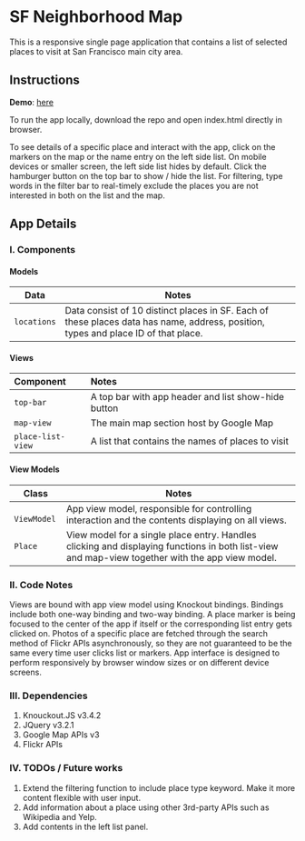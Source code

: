 # SF Neighborhood Map

This is a responsive single page application that contains a list of selected places to visit at San Francisco main city area.

## Instructions

**Demo**: [here]( https://zhichl.github.io/neighborhood-map/)  

To run the app locally, download the repo and open index.html directly in browser.  

To see details of a specific place and interact with the app, click on the markers on the map or the name entry on the left side list. On mobile devices or smaller screen, the left side list hides by default. Click the hamburger button on the top bar to show / hide the list. For filtering, type words in the filter bar to real-timely exclude the places you are not interested in both on the list and the map. 

## App Details

### I. Components

#### Models

| Data            | Notes                                    |
| --------------- | ---------------------------------------- |
| ```locations``` | Data consist of 10 distinct places in SF. Each of these places data has name, address, position, types and place ID of that place. |

#### Views

| Component             | Notes                                    |
| :-------------------- | :--------------------------------------- |
| ```top-bar```         | A top bar with app header and list show-hide button |
| ```map-view```        | The main map section host by Google Map  |
| ```place-list-view``` | A list that contains the names of places to visit |

#### View Models

| Class            | Notes                                    |
| ---------------- | ---------------------------------------- |
| ``` ViewModel``` | App view model, responsible for controlling interaction and the contents displaying on all views. |
| ```Place```      | View model for a single place entry. Handles clicking and displaying functions in both list-view and map-view together with the app view model. |

### II. Code Notes

Views are bound with app view model using Knockout bindings. Bindings include both one-way binding and two-way binding. A place marker is being focused to the center of the app if itself or the corresponding list entry gets clicked on. Photos of a specific place are fetched through the search method of Flickr APIs asynchronously, so they are not guaranteed to be the same every time user clicks list or markers. App interface is designed to perform responsively by browser window sizes or on different device screens.

### III. Dependencies

1. Knouckout.JS v3.4.2
2. JQuery v3.2.1
3. Google Map APIs v3
4. Flickr APIs

### IV. TODOs / Future works

1. Extend the filtering function to include place type keyword. Make it more content flexible with user input.
2. Add information about a place using other 3rd-party APIs such as Wikipedia and Yelp.
3. Add contents in the left list panel.